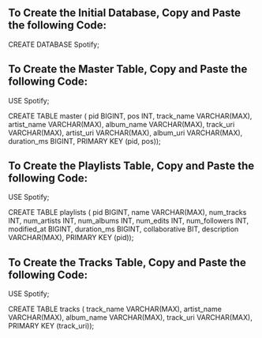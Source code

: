 ## To Create the Initial Database, Copy and Paste the following Code:

CREATE DATABASE Spotify;

## To Create the Master Table, Copy and Paste the following Code:

USE Spotify;

CREATE TABLE master ( pid BIGINT, pos INT, track_name VARCHAR(MAX), artist_name VARCHAR(MAX), album_name VARCHAR(MAX), track_uri VARCHAR(MAX), artist_uri VARCHAR(MAX), album_uri VARCHAR(MAX), duration_ms BIGINT, PRIMARY KEY (pid, pos));

## To Create the Playlists Table, Copy and Paste the following Code:

USE Spotify;

CREATE TABLE playlists ( pid BIGINT, name VARCHAR(MAX), num_tracks INT, num_artists INT, num_albums INT, num_edits INT, num_followers INT, modified_at BIGINT, duration_ms BIGINT, collaborative BIT, description VARCHAR(MAX), PRIMARY KEY (pid));

## To Create the Tracks Table, Copy and Paste the following Code:

USE Spotify;

CREATE TABLE tracks ( track_name VARCHAR(MAX), artist_name VARCHAR(MAX), album_name VARCHAR(MAX), track_uri VARCHAR(MAX), PRIMARY KEY (track_uri));
